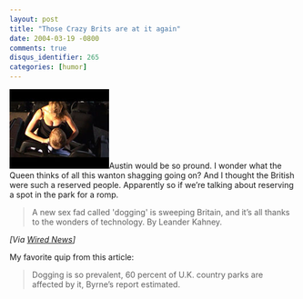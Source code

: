 ```yaml
---
layout: post
title: "Those Crazy Brits are at it again"
date: 2004-03-19 -0800
comments: true
disqus_identifier: 265
categories: [humor]
---
```

![](/images/dogging.jpg)Austin would be so pround. I wonder what the
Queen thinks of all this wanton shagging going on? And I thought the
British were such a reserved people. Apparently so if we’re talking
about reserving a spot in the park for a romp.

> A new sex fad called 'dogging' is sweeping Britain, and it’s all
> thanks to the wonders of technology. By Leander Kahney.

*[Via [Wired
News](http://www.wired.com/news/culture/0,1284,62718,00.html)]*

My favorite quip from this article:

> Dogging is so prevalent, 60 percent of U.K. country parks are affected
> by it, Byrne’s report estimated.

